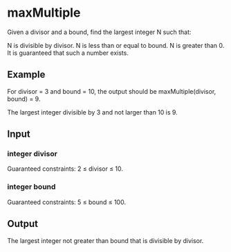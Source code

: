 # maxMultiple
Given a divisor and a bound, find the largest integer N such that:

N is divisible by divisor.
N is less than or equal to bound.
N is greater than 0.
It is guaranteed that such a number exists.

## Example
For divisor = 3 and bound = 10, the output should be
maxMultiple(divisor, bound) = 9.

The largest integer divisible by 3 and not larger than 10 is 9.

## Input
### integer divisor
Guaranteed constraints:
2 ≤ divisor ≤ 10.

### integer bound
Guaranteed constraints:
5 ≤ bound ≤ 100.

## Output
The largest integer not greater than bound that is divisible by divisor.
